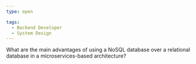 ```yaml
---
type: open

tags:
  - Backend Developer
  - System Design
---
```


What are the main advantages of using a NoSQL database over a relational database in a microservices-based architecture?
